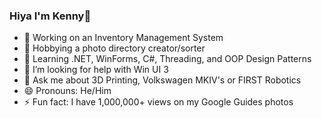 ### Hiya I'm Kenny👋

- 🔭 Working on an Inventory Management System
- 📸 Hobbying a photo directory creator/sorter
- 🌱 Learning .NET, WinForms, C#, Threading, and OOP Design Patterns
- 🤔 I’m looking for help with Win UI 3
- 💬 Ask me about 3D Printing, Volkswagen MKIV's or FIRST Robotics
- 😄 Pronouns: He/Him
- ⚡ Fun fact: I have 1,000,000+ views on my Google Guides photos
